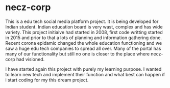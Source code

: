 # necz-corp
This is a edu tech social media platform project. It is being developed for Indian student. Indian education board is very wast, complex and has wide variety.
This project initiaive had started in 2008, first code writting started in 2015 and prior to that a lots of planning and information gathering done.
Recent corona epidamic changed the whole education functioning and we saw a huge edu tech companies to spread all over. Many of the portal has many of our functionality
but still no one is closer to the place where necz-corp had visioned.

I have started again this project with purely my learning purpose. I wanted to learn new tech and implement their function and what best can happen if i start coding for my this dream project.
